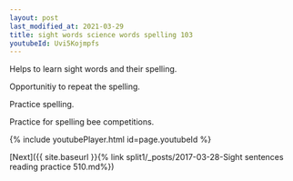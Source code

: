 ```yaml
---
layout: post
last_modified_at: 2021-03-29
title: sight words science words spelling 103
youtubeId: Uvi5Kojmpfs
---
```

 
 
Helps to learn sight words and their spelling.

Opportunitiy to repeat the spelling. 

Practice spelling. 
 
Practice for spelling bee competitions. 
 
{% include youtubePlayer.html id=page.youtubeId %}
 
 

[Next]({{ site.baseurl }}{% link  split1/_posts/2017-03-28-Sight sentences reading practice 510.md%})
 
